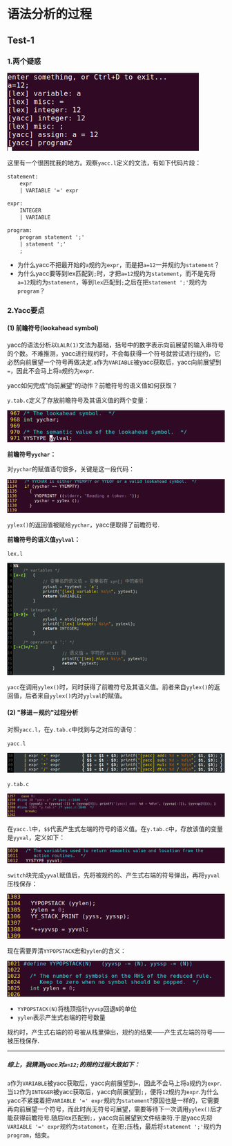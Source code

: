 # 语法分析的过程
## Test-1
### 1.两个疑惑
![](screenshot/1.png)

这里有一个很困扰我的地方。观察`yacc.l`定义的文法，有如下代码片段：

```
statement:
	expr
	| VARIABLE '=' expr	
```

```
expr:
	INTEGER
	| VARIABLE
```

```
program:
	program statement ';'
	| statement ';'
	;
```

- 为什么yacc不把最开始的`a`规约为`expr`，而是把`a=12`一并规约为`statement`？
- 为什么yacc要等到lex匹配到`;`时，才把`a=12`规约为`statement`，而不是先将`a=12`规约为`statement`，等到`lex`匹配到`;`之后在把`statement ';'`规约为`program`？

### 2.Yacc要点
#### (1) 前瞻符号(lookahead symbol)
yacc的语法分析以`LALR(1)`文法为基础，括号中的数字表示向前展望的输入串符号的个数。不难推测，yacc进行规约时，不会每获得一个符号就尝试进行规约，它必然向前展望一个符号再做决定.`a`作为`VARIABLE`被yacc获取后，yacc向前展望到`=`，因此不会马上将`a`规约为`expr`.

yacc如何完成"向前展望"的动作？前瞻符号的语义值如何获取？

`y.tab.c`定义了存放前瞻符号及其语义值的两个变量：

![](screenshot/2.png)

**前瞻符号`yychar`：**

对`yychar`的赋值语句很多，关键是这一段代码：

![](screenshot/7.png)

`yylex()`的返回值被赋给`yychar`，yacc便取得了前瞻符号.

**前瞻符号的语义值`yylval`：**

`lex.l`

![](screenshot/8.png)

`yacc`在调用`yylex()`时，同时获得了前瞻符号及其语义值。前者来自`yylex()`的返回值，后者来自`yylex()`内对`yylval`的赋值。

#### (2) "移进－规约"过程分析

对照`yacc.l`，在`y.tab.c`中找到与之对应的语句：

`yacc.l`

![](screenshot/4.png)

`y.tab.c`

![](screenshot/3.png)

在`yacc.l`中，`$$`代表产生式左端的符号的语义值。在`y.tab.c`中，存放该值的变量是`yyval`，定义如下：

![](screenshot/5.png)

`switch`块完成`yyval`赋值后，先将被规约的、产生式右端的符号弹出，再将`yyval`压栈保存：

![](screenshot/6.png)

现在需要弄清`YYPOPSTACK`宏和`yylen`的含义：

![](screenshot/9.png)

- `YYPOPSTACK(N)`将栈顶指针`yyvsp`回退`N`的单位
- `yylen`表示产生式右端的符号数量

规约时，产生式右端的符号被从栈里弹出，规约的结果——产生式左端的符号——被压栈保存.

- - -


##### 综上，我猜测yacc对`a=12;`的规约过程大致如下：
`a`作为`VARIABLE`被yacc获取后，yacc向前展望到`=`，因此不会马上将`a`规约为`expr`.当`12`作为`INTEGER`被yacc获取后，yacc向前展望到`;`，便将`12`规约为`expr`.为什么yacc不紧接着把`VARIABLE '=' expr`规约为`statement`?原因也是一样的，它需要再向前展望一个符号，而此时尚无符号可展望，需要等待下一次调用`yylex()`后才能获得前瞻符号.随后lex匹配到`;`，yacc向前展望到文件结束符.于是yacc先将`VARIABLE '=' expr`规约为`statement`，在把`;`压栈，最后将`statement ';'`规约为`program`，结束。